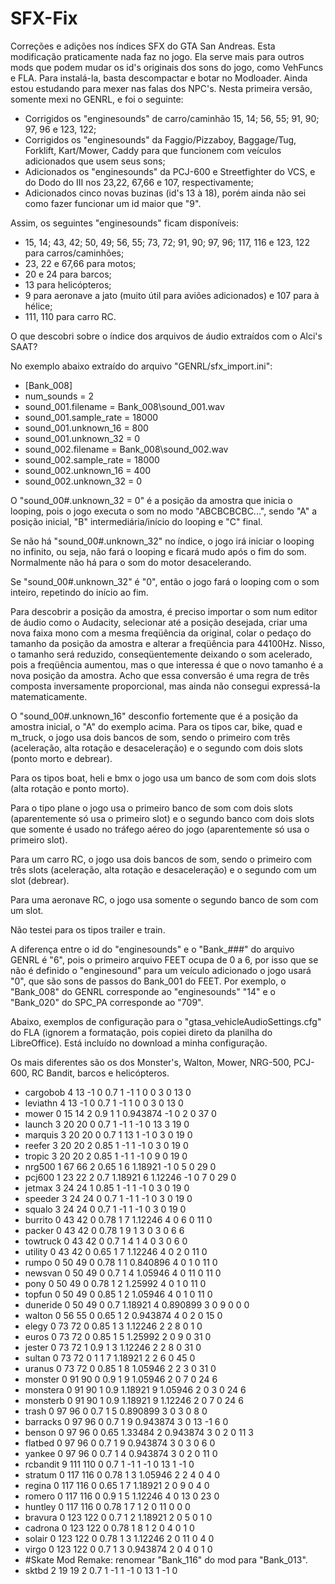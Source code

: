 # SFX-Fix
Correções e adições nos índices SFX do GTA San Andreas.
Esta modificação praticamente nada faz no jogo. Ela serve mais para outros mods que podem mudar os id's originais dos sons do jogo, como VehFuncs e FLA.
Para instalá-la, basta descompactar e botar no Modloader.
Ainda estou estudando para mexer nas falas dos NPC's. Nesta primeira versão, somente mexi no GENRL, e foi o seguinte:
- Corrigidos os "enginesounds" de carro/caminhão 15, 14; 56, 55; 91, 90; 97, 96 e 123, 122;
- Corrigidos os "enginesounds" da Faggio/Pizzaboy, Baggage/Tug, Forklift, Kart/Mower, Caddy para que funcionem com veículos adicionados que usem seus sons;
- Adicionados os "enginesounds" da PCJ-600 e Streetfighter do VCS, e do Dodo do III nos 23,22, 67,66 e 107, respectivamente;
- Adicionados cinco novas buzinas (id's 13 à 18), porém ainda não sei como fazer funcionar um id maior que "9".

Assim, os seguintes "enginesounds" ficam disponíveis:
- 15, 14; 43, 42; 50, 49; 56, 55; 73, 72; 91, 90; 97, 96; 117, 116 e 123, 122 para carros/caminhões;
- 23, 22 e 67,66 para motos;
- 20 e 24 para barcos;
- 13 para helicópteros;
- 9 para aeronave a jato (muito útil para aviões adicionados) e 107 para à hélice;
- 111, 110 para carro RC.

O que descobri sobre o índice dos arquivos de áudio extraídos com o Alci's SAAT?

No exemplo abaixo extraído do arquivo "GENRL/sfx_import.ini":

- [Bank_008]
- num_sounds = 2
- sound_001.filename = Bank_008\sound_001.wav
- sound_001.sample_rate = 18000
- sound_001.unknown_16 = 800
- sound_001.unknown_32 = 0
- sound_002.filename = Bank_008\sound_002.wav
- sound_002.sample_rate = 18000
- sound_002.unknown_16 = 400
- sound_002.unknown_32 = 0

O "sound_00#.unknown_32 = 0" é a posição da amostra que inicia o looping, pois o jogo executa o som no modo "ABCBCBCBC...", sendo "A" a posição inicial, "B" intermediária/início do looping e "C" final.

Se não há "sound_00#.unknown_32" no índice, o jogo irá iniciar o looping no infinito, ou seja, não fará o looping e ficará mudo após o fim do som. Normalmente não há para o som do motor desacelerando.

Se "sound_00#.unknown_32" é "0", então o jogo fará o looping com o som inteiro, repetindo do início ao fim.

Para descobrir a posição da amostra, é preciso importar o som num editor de áudio como o Audacity, selecionar até a posição desejada, criar uma nova faixa mono com a mesma freqüência da original, colar o pedaço do tamanho da posição da amostra e alterar a freqüência para 44100Hz. Nisso, o tamanho será reduzido, conseqüentemente deixando o som acelerado, pois a freqüência aumentou, mas o que interessa é que o novo tamanho é a nova posição da amostra. Acho que essa conversão é uma regra de três composta inversamente proporcional, mas ainda não consegui expressá-la matematicamente.

O "sound_00#.unknown_16" desconfio fortemente que é a posição da amostra inicial, o "A" do exemplo acima.
Para os tipos car, bike, quad e m_truck, o jogo usa dois bancos de som, sendo o primeiro com três (aceleração, alta rotação e desaceleração) e o segundo com dois slots (ponto morto e debrear).

Para os tipos boat, heli e bmx o jogo usa um banco de som com dois slots (alta rotação e ponto morto).

Para o tipo plane o jogo usa o primeiro banco de som com dois slots (aparentemente só usa o primeiro slot) e o segundo banco com dois slots que somente é usado no tráfego aéreo do jogo (aparentemente só usa o primeiro slot).

Para um carro RC, o jogo usa dois bancos de som, sendo o primeiro com três slots (aceleração, alta rotação e desaceleração) e o segundo com um slot (debrear).

Para uma aeronave RC, o jogo usa somente o segundo banco de som com um slot.

Não testei para os tipos trailer e train.

A diferença entre o id do "enginesounds" e o "Bank_###" do arquivo GENRL é "6", pois o primeiro arquivo FEET ocupa de 0 a 6, por isso que se não é definido o "enginesound" para um veículo adicionado o jogo usará "0", que são sons de passos do Bank_001 do FEET. Por exemplo, o "Bank_008" do GENRL corresponde ao "enginesounds" "14" e o "Bank_020" do SPC_PA corresponde ao "709".

Abaixo, exemplos de configuração para o "gtasa_vehicleAudioSettings.cfg" do FLA (ignorem a formatação, pois copiei direto da planilha do LibreOffice). Está incluído no download a minha configuração.

Os mais diferentes são os dos Monster's, Walton, Mower, NRG-500, PCJ-600, RC Bandit, barcos e helicópteros.

- cargobob	4	13	-1	0	0.7	1	-1	1	0	0	3	0	13	0
- leviathn	4	13	-1	0	0.7	1	-1	1	0	0	3	0	13	0
- mower	0	15	14	2	0.9	1	1	0.943874	-1	0	2	0	37	0
- launch	3	20	20	0	0.7	1	-1	1	-1	0	13	3	19	0
- marquis	3	20	20	0	0.7	1	13	1	-1	0	3	0	19	0
- reefer	3	20	20	2	0.85	1	-1	1	-1	0	3	0	19	0
- tropic	3	20	20	2	0.85	1	-1	1	-1	0	9	0	19	0
- nrg500	1	67	66	2	0.65	1	6	1.18921	-1	0	5	0	29	0
- pcj600	1	23	22	2	0.7	1.18921	6	1.12246	-1	0	7	0	29	0
- jetmax	3	24	24	1	0.85	1	-1	1	-1	0	3	0	19	0
- speeder	3	24	24	0	0.7	1	-1	1	-1	0	3	0	19	0
- squalo	3	24	24	0	0.7	1	-1	1	-1	0	3	0	19	0
- burrito	0	43	42	0	0.78	1	7	1.12246	4	0	6	0	11	0
- packer	0	43	42	0	0.78	1	9	1	3	0	3	0	6	6
- towtruck	0	43	42	0	0.7	1	4	1	4	0	3	0	6	0
- utility	0	43	42	0	0.65	1	7	1.12246	4	0	2	0	11	0
- rumpo	0	50	49	0	0.78	1	1	0.840896	4	0	1	0	11	0
- newsvan	0	50	49	0	0.7	1	4	1.05946	4	0	11	0	11	0
- pony	0	50	49	0	0.78	1	2	1.25992	4	0	1	0	11	0
- topfun	0	50	49	0	0.85	1	2	1.05946	4	0	1	0	11	0
- duneride	0	50	49	0	0.7	1.18921	4	0.890899	3	0	9	0	0	0
- walton	0	56	55	0	0.65	1	2	0.943874	4	0	2	0	15	0
- elegy	0	73	72	0	0.85	1	3	1.12246	2	2	8	0	1	0
- euros	0	73	72	0	0.85	1	5	1.25992	2	0	9	0	31	0
- jester	0	73	72	1	0.9	1	3	1.12246	2	2	8	0	31	0
- sultan	0	73	72	0	1	1	7	1.18921	2	2	6	0	45	0
- uranus	0	73	72	0	0.85	1	8	1.05946	2	2	3	0	31	0
- monster	0	91	90	0	0.9	1	9	1.05946	2	0	7	0	24	6
- monstera	0	91	90	1	0.9	1.18921	9	1.05946	2	0	3	0	24	6
- monsterb	0	91	90	1	0.9	1.18921	9	1.12246	2	0	7	0	24	6
- trash	0	97	96	0	0.7	1	5	0.890899	3	0	3	0	8	0
- barracks	0	97	96	0	0.7	1	9	0.943874	3	0	13	-1	6	0
- benson	0	97	96	0	0.65	1.33484	2	0.943874	3	0	2	0	11	3
- flatbed	0	97	96	0	0.7	1	9	0.943874	3	0	3	0	6	0
- yankee	0	97	96	0	0.7	1	4	0.943874	3	0	2	0	11	0
- rcbandit	9	111	110	0	0.7	1	-1	1	-1	0	13	1	-1	0
- stratum	0	117	116	0	0.78	1	3	1.05946	2	2	4	0	4	0
- regina	0	117	116	0	0.65	1	7	1.18921	2	0	9	0	4	0
- romero	0	117	116	0	0.9	1	5	1.12246	4	0	13	0	23	0
- huntley	0	117	116	0	0.78	1	7	1	2	0	11	0	0	0
- bravura	0	123	122	0	0.7	1	2	1.18921	2	0	5	0	1	0
- cadrona	0	123	122	0	0.78	1	8	1	2	0	4	0	1	0
- solair	0	123	122	0	0.78	1	3	1.12246	2	0	11	0	4	0
- virgo	0	123	122	0	0.7	1	3	0.943874	2	0	4	0	1	0
- #Skate Mod Remake: renomear "Bank_116" do mod para "Bank_013".
- sktbd	2	19	19	2	0.7	1	-1	1	-1	0	13	1	-1	0
